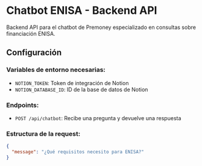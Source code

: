 # Chatbot ENISA - Backend API

Backend API para el chatbot de Premoney especializado en consultas sobre financiación ENISA.

## Configuración

### Variables de entorno necesarias:
- `NOTION_TOKEN`: Token de integración de Notion
- `NOTION_DATABASE_ID`: ID de la base de datos de Notion

### Endpoints:
- `POST /api/chatbot`: Recibe una pregunta y devuelve una respuesta

### Estructura de la request:
```json
{
  "message": "¿Qué requisitos necesito para ENISA?"
}
